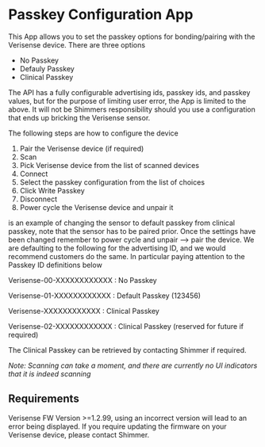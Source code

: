 # Passkey Configuration App

This App allows you to set the passkey options for bonding/pairing with the Verisense device. There are three options
- No Passkey
- Defauly Passkey
- Clinical Passkey

The API has a fully configurable advertising ids, passkey ids, and passkey values, but for the purpose of limiting user error, the App is limited to the above. It will not be Shimmers responsibility should you use a configuration that ends up bricking the Verisense sensor. 

The following steps are how to configure the device
1) Pair the Verisense device (if required)
2) Scan
3) Pick Verisense device from the list of scanned devices
4) Connect
5) Select the passkey configuration from the list of choices
6) Click Write Passkey
7) Disconnect
8) Power cycle the Verisense device and unpair it

is an example of changing the sensor to default passkey from clinical passkey, note that the sensor has to be paired prior. Once the settings have been changed remember to power cycle and unpair --> pair the device.
We are defaulting to the following for the advertising ID, and we would recommend customers do the same. In particular paying attention to the Passkey ID definitions below

Verisense-00-XXXXXXXXXXXX : No Passkey

Verisense-01-XXXXXXXXXXXX : Default Passkey (123456)

Verisense-XXXXXXXXXXXX : Clinical Passkey 

Verisense-02-XXXXXXXXXXXX : Clinical Passkey (reserved for future if required)

The Clinical Passkey can be retrieved by contacting Shimmer if required.

_Note: Scanning can take a moment, and there are currently no UI indicators that it is indeed scanning_

## Requirements
Verisense FW Version >=1.2.99, using an incorrect version will lead to an error being displayed.
If you require updating the firmware on your Verisense device, please contact Shimmer.

